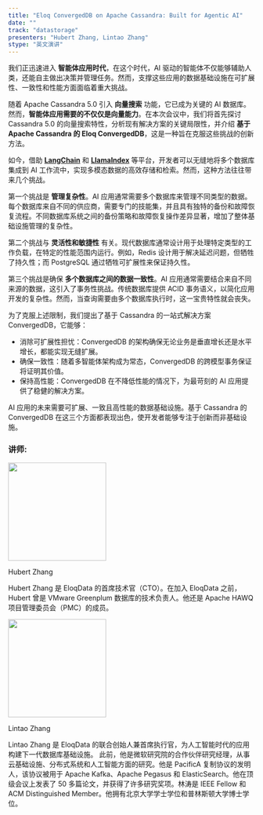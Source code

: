 ```yaml
---
title: "Eloq ConvergedDB on Apache Cassandra: Built for Agentic AI"
date: ""
track: "datastorage"
presenters: "Hubert Zhang, Lintao Zhang"
stype: "英文演讲"
---
```


我们正迅速进入 **智能体应用时代**，在这个时代，AI 驱动的智能体不仅能够辅助人类，还能自主做出决策并管理任务。然而，支撑这些应用的数据基础设施在可扩展性、一致性和性能方面面临着重大挑战。

随着 Apache Cassandra 5.0 引入 **向量搜索** 功能，它已成为关键的 AI 数据库。然而，**智能体应用需要的不仅仅是向量能力**。在本次会议中，我们将首先探讨 Cassandra 5.0 的向量搜索特性，分析现有解决方案的关键局限性，并介绍 **基于 Apache Cassandra 的 Eloq ConvergedDB**，这是一种旨在克服这些挑战的创新方法。

如今，借助 [**LangChain**](https://www.langchain.com/) 和 [**LlamaIndex**](https://www.llamaindex.ai/) 等平台，开发者可以无缝地将多个数据库集成到 AI 工作流中，实现多模态数据的高效存储和检索。然而，这种方法往往带来几个挑战。

第一个挑战是 **管理复杂性**。AI 应用通常需要多个数据库来管理不同类型的数据。每个数据库来自不同的供应商，需要专门的技能集，并且具有独特的备份和故障恢复流程。不同数据库系统之间的备份策略和故障恢复操作差异显著，增加了整体基础设施管理的复杂性。

第二个挑战与 **灵活性和敏捷性** 有关。现代数据库通常设计用于处理特定类型的工作负载，在特定的性能范围内运行。例如，Redis 设计用于解决延迟问题，但牺牲了持久性；而 PostgreSQL 通过牺牲可扩展性来保证持久性。

第三个挑战是确保 **多个数据库之间的数据一致性**。AI 应用通常需要结合来自不同来源的数据，这引入了事务性挑战。传统数据库提供 ACID 事务语义，以简化应用开发的复杂性。然而，当查询需要由多个数据库执行时，这一宝贵特性就会丧失。

为了克服上述限制，我们提出了基于 Cassandra 的一站式解决方案 ConvergedDB，它能够：

- 消除可扩展性担忧：ConvergedDB 的架构确保无论业务是垂直增长还是水平增长，都能实现无缝扩展。
- 确保一致性：随着多智能体架构成为常态，ConvergedDB 的跨模型事务保证将证明其价值。
- 保持高性能：ConvergedDB 在不降低性能的情况下，为最苛刻的 AI 应用提供了稳健的解决方案。

AI 应用的未来需要可扩展、一致且高性能的数据基础设施。基于 Cassandra 的 ConvergedDB 在这三个方面都表现出色，使开发者能够专注于创新而非基础设施。

### 讲师:

<img src="https://sessionize.com/image/a965-400o400o1-E9kixxxRCcLxkKoQ9y7dRC.png" width="200" /><br/>

Hubert Zhang

Hubert Zhang 是 EloqData 的首席技术官（CTO）。在加入 EloqData 之前，Hubert 曾是 VMware Greenplum 数据库的技术负责人。他还是 Apache HAWQ 项目管理委员会（PMC）的成员。

<img src="https://sessionize.com/image/2f8b-400o400o1-MyxGEXHK65dpEA5LW96TB8.jpg" width="200" /><br/>

Lintao Zhang

Lintao Zhang 是 EloqData 的联合创始人兼首席执行官，为人工智能时代的应用构建下一代数据库基础设施。 此前，他是微软研究院的合作伙伴研究经理，从事云基础设施、分布式系统和人工智能方面的研究。他是 PacificA 复制协议的发明人，该协议被用于 Apache Kafka、Apache Pegasus 和 ElasticSearch。他在顶级会议上发表了 50 多篇论文，并获得了许多研究奖项。林涛是 IEEE Fellow 和 ACM Distinguished Member。他拥有北京大学学士学位和普林斯顿大学博士学位。